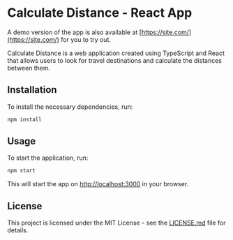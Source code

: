 # Calculate Distance - React App
A demo version of the app is also available at [https://site.com/](https://site.com/) for you to try out.

Calculate Distance is a web application created using TypeScript and React that allows users to look for travel destinations and calculate the distances between them.

## Installation

To install the necessary dependencies, run:

```bash
npm install
```

## Usage

To start the application, run:

```bash
npm start
```

This will start the app on [http://localhost:3000](http://localhost:3000) in your browser.

## License

This project is licensed under the MIT License - see the [LICENSE.md](LICENSE.md) file for details.
